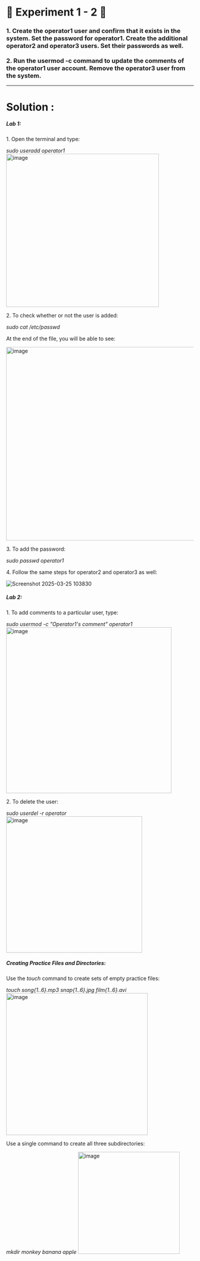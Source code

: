 <h1>
    🚀 Experiment 1 - 2 🚀
</h1>

<h3>
    1. Create the operator1 user and confirm that it exists in the system. Set the password for operator1. Create the additional operator2 and operator3 users. Set their passwords as well.
    <br><br>
    2. Run the usermod -c command to update the comments of the operator1 user account. Remove the operator3 user from the system.
</h3>

<hr>

<h1>
    Solution :
</h1>

<h5>Lab 1:</h5>
<p>1. Open the terminal and type:</p>
<i>sudo useradd operator1</i>
<br>
<img width="410" alt="image" src="https://github.com/user-attachments/assets/c2c11d98-6aca-49b4-b5f9-670544c46dd1" />


<p>2. To check whether or not the user is added:</p>
<i>sudo cat /etc/passwd</i>
<br>

<p>At the end of the file, you will be able to see:</p>
<img width="518" alt="image" src="https://github.com/user-attachments/assets/207c6d83-1f29-437d-bf20-ae1c37204da6" />


<p>3. To add the password:</p>
<i>sudo passwd operator1</i>
<br>

<p>4. Follow the same steps for operator2 and operator3 as well:</p>

![Screenshot 2025-03-25 103830](https://github.com/user-attachments/assets/434d496d-6ca7-44aa-8912-98676b8a7830)


<h5>Lab 2:</h5>
<p>1. To add comments to a particular user, type:</p>
<i>sudo usermod -c "Operator1's comment" operator1</i>
<br>

<img width="444" alt="image" src="https://github.com/user-attachments/assets/bc30100a-c757-4e6c-8c14-e45584e364cf" />


<p>2. To delete the user:</p>
<i>sudo userdel -r operator</i>
<br>

<img width="365" alt="image" src="https://github.com/user-attachments/assets/40fa7bfb-57e0-414a-b03d-6f378be47215" />


<h5>Creating Practice Files and Directories:</h5>
<p>Use the <i>touch</i> command to create sets of empty practice files:</p>
<i>touch song{1..6}.mp3 snap{1..6}.jpg film{1..6}.avi</i>

<img width="380" alt="image" src="https://github.com/user-attachments/assets/35bf8142-43ea-46db-9763-659ded85eb78" />


<p>Use a single command to create all three subdirectories:</p>
<i>mkdir monkey banana apple</i>

<img width="273" alt="image" src="https://github.com/user-attachments/assets/a783231e-fd59-4d38-9ca3-13dfece94d5c" />

